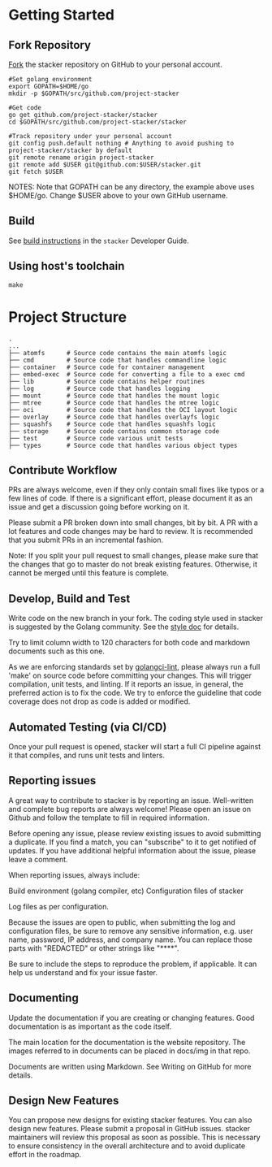# Getting Started

## Fork Repository

[Fork](https://github.com/project-stacker/stacker) the stacker repository on GitHub to your personal account.

```
#Set golang environment
export GOPATH=$HOME/go
mkdir -p $GOPATH/src/github.com/project-stacker

#Get code
go get github.com/project-stacker/stacker
cd $GOPATH/src/github.com/project-stacker/stacker

#Track repository under your personal account
git config push.default nothing # Anything to avoid pushing to project-stacker/stacker by default
git remote rename origin project-stacker
git remote add $USER git@github.com:$USER/stacker.git
git fetch $USER

```

NOTES: Note that GOPATH can be any directory, the example above uses $HOME/go.
Change $USER above to your own GitHub username.

## Build

See [build instructions](./building_stacker.md) in the `stacker` Developer Guide.

## Using host's toolchain

```
make
```

# Project Structure
```
.
...
├── atomfs      # Source code contains the main atomfs logic
├── cmd         # Source code that handles commandline logic
├── container   # Source code for container management
├── embed-exec  # Source code for converting a file to a exec cmd
├── lib         # Source code contains helper routines
├── log         # Source code that handles logging
├── mount       # Source code that handles the mount logic
├── mtree       # Source code that handles the mtree logic
├── oci         # Source code that handles the OCI layout logic
├── overlay     # Source code that handles overlayfs logic
├── squashfs    # Source code that handles squashfs logic
├── storage     # Source code contains common storage code
├── test        # Source code various unit tests
├── types       # Source code that handles various object types

```

## Contribute Workflow

PRs are always welcome, even if they only contain small fixes like typos or a few
lines of code. If there is a significant effort, please document it as an
issue and get a discussion going before working on it.

Please submit a PR broken down into small changes, bit by bit. A PR with
a lot features and code changes may be hard to review. It is recommended that 
you submit PRs in an incremental fashion.

Note: If you split your pull request to small changes, please make sure that 
the changes that go to master do not break existing features. Otherwise, it cannot be
merged until this feature is complete.

## Develop, Build and Test

Write code on the new branch in your fork. The coding style used in stacker is
suggested by the Golang community. See the [style doc](https://github.com/golang/go/wiki/CodeReviewComments) for details.

Try to limit column width to 120 characters for both code and markdown documents
such as this one.

As we are enforcing standards set by
[golangci-lint](https://github.com/golangci/golangci-lint), please always run a full 'make' on source
code before committing your changes. This will trigger compilation, unit tests,
and linting. If it reports an issue, in general, the preferred action is to fix
the code. We try to enforce the guideline that code coverage does not drop as
code is added or modified.

## Automated Testing (via CI/CD)

Once your pull request is opened, stacker will start a full CI pipeline
against it that compiles, and runs unit tests and linters.

## Reporting issues

A great way to contribute to stacker is by reporting an issue. Well-written
and complete bug reports are always welcome! Please open an issue on Github and
follow the template to fill in required information.

Before opening any issue, please review existing issues to avoid submitting
a duplicate. If you find a match, you can "subscribe" to it to get notified of
updates. If you have additional helpful information about the issue, please
leave a comment.

When reporting issues, always include:

Build environment (golang compiler, etc)
Configuration files of stacker

Log files as per configuration.

Because the issues are open to public, when submitting the log
and configuration files, be sure to remove any sensitive
information, e.g. user name, password, IP address, and company name.
You can replace those parts with "REDACTED" or other strings like
"****".

Be sure to include the steps to reproduce the problem, if applicable.
It can help us understand and fix your issue faster.

## Documenting

Update the documentation if you are creating or changing features. Good
documentation is as important as the code itself.

The main location for the documentation is the website repository. The images
referred to in documents can be placed in docs/img in that repo.

Documents are written using Markdown. See Writing on GitHub for more details.

## Design New Features

You can propose new designs for existing stacker features. You can also design new features. 
Please submit a proposal in GitHub issues. stacker
maintainers will review this proposal as soon as possible. This is necessary to
ensure consistency in the overall architecture and to avoid duplicate effort in
the roadmap.
